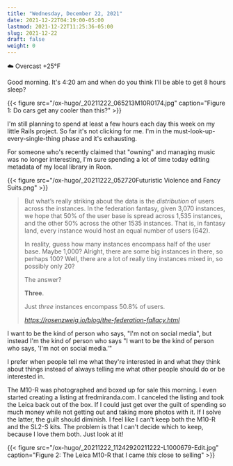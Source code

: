 ```yaml
---
title: "Wednesday, December 22, 2021"
date: 2021-12-22T04:19:00-05:00
lastmod: 2021-12-22T11:25:36-05:00
slug: 2021-12-22
draft: false
weight: 0
---
```


☁️ Overcast +25°F

Good morning. It's 4:20 am and when do you think I'll be able to get 8 hours sleep?

{{< figure src="/ox-hugo/_20211222_065213M10R0174.jpg" caption="Figure 1: Do cars get any cooler than this?" >}}

I'm still planning to spend at least a few hours each day this week on my little Rails project. So far it's not clicking for me. I'm in the must-look-up-every-single-thing phase and it's exhausting.

For someone who's recently claimed that "owning" and managing music was no longer interesting, I'm sure spending a lot of time today editing metadata of my local library in Roon.

{{< figure src="/ox-hugo/_20211222_052720Futuristic Violence and Fancy Suits.png" >}}

<blockquote class="quoteback" darkmode="" data-title="Rosenzweig – The Federation Fallacy" data-author="" cite="https://rosenzweig.io/blog/the-federation-fallacy.html">
<p>But what’s really striking about the data is the <em>distribution</em> of users across the instances. In the federation fantasy, given 3,070 instances, we hope that 50% of the user base is spread across 1,535 instances, and the other 50% across the other 1535 instances. That is, in fantasy land, every instance would host an equal number of users (642).</p>
<p>In reality, guess how many instances encompass half of the user base. Maybe 1,000? Alright, there are some big instances in there, so perhaps 100? Well, there are a lot of really tiny instances mixed in, so possibly only 20?</p>
<p>The answer?</p>
<p><strong>Three</strong>.</p>
<p>Just <em>three</em> instances encompass 50.8% of users.</p>
<footer><cite> <a href="https://rosenzweig.io/blog/the-federation-fallacy.html">https://rosenzweig.io/blog/the-federation-fallacy.html</a></cite></footer>
</blockquote><script note="" src="https://cdn.jsdelivr.net/gh/Blogger-Peer-Review/quotebacks@1/quoteback.js"></script>

I want to be the kind of person who says, "I'm not on social media", but instead I'm the kind of person who says "I want to be the kind of person who says, 'I'm not on social media.'"

I prefer when people tell me what they're interested in and what they think about things instead of always telling me what other people should do or be interested in.

The M10-R was photographed and boxed up for sale this morning. I even started creating a listing at fredmiranda.com. I canceled the listing and took the Leica back out of the box. If I could just get over the guilt of spending so much money while not getting out and taking more photos with it. If I solve the latter, the guilt should diminish. I feel like I can't keep both the M10-R and the SL2-S kits. The problem is that I can't decide which to keep, because I love them both. Just look at it!

{{< figure src="/ox-hugo/_20211222_11242920211222-L1000679-Edit.jpg" caption="Figure 2: The Leica M10-R that I came _this_ close to selling" >}}

[//]: # "Exported with love from a post written in Org mode"
[//]: # "- https://github.com/kaushalmodi/ox-hugo"
